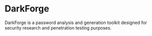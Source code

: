 # DarkForge
DarkForge is a password analysis and generation toolkit designed for security research and penetration testing purposes.
